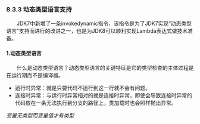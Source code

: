 
### 8.3.3 动态类型语言支持
　　JDK7中新增了一条invokedynamic指令，该指令是为了JDK7实现“动态类型语言”支持而进行的改进之一，也是为JDK8可以顺利实现Lambda表达式做技术准备。

#### 1.动态类型语言

　　什么是动态类型语言？动态类型语言的关键特征是它的类型检查的主体过程是在运行期而不是编译器。

+ 运行时异常：就是只要代码不运行到这一行就不会有问题。
+ 连接时异常：与运行时异常相对的就是连接时异常，即使会导致连接时异常的代码放在一条无法执行到分支的路径上，类加载时也会照样抛出异常。

*变量无类型而变量值才有类型*


